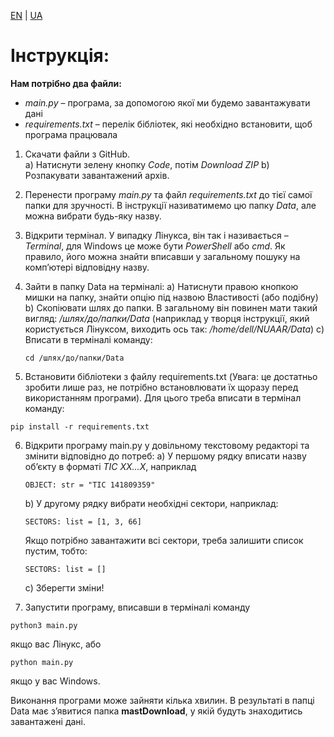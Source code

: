 [EN](https://github.com/NUAAR/tess_lcd/blob/main/README.en.md) | [UA](https://github.com/NUAAR/tess_lcd/blob/main/README.md)

# Інструкція:

**Нам потрібно два файли:**
* *main.py* – програма, за допомогою якої ми будемо завантажувати дані
* *requirements.txt* – перелік бібліотек, які необхідно встановити, щоб програма працювала


1. Скачати файли з GitHub.  
    a) Натиснути зелену кнопку *Code*, потім *Download ZIP*
    b) Розпакувати завантажений архів.

2. Перенести програму *main.py* та файл *requirements.txt* до тієї самої папки для зручності. В інструкції називатимемо цю папку *Data*, але можна вибрати будь-яку назву.

3. Відкрити термінал. У випадку Лінукса, він так і називається – *Terminal*, для Windows це може бути *PowerShell* або *cmd*. Як правило, його можна знайти вписавши у загальному пошуку на комп’ютері відповідну назву.

4. Зайти в папку Data на терміналі:
    a) Натиснути правою кнопкою мишки на папку, знайти опцію під назвою Властивості (або подібну)
    b) Скопіювати шлях до папки. В загальному він повинен мати такий вигляд: */шлях/до/папки/Data* (наприклад у творця інструкції, який користується Лінуксом, виходить ось так: */home/dell/NUAAR/Data*)
    c) Вписати в терміналі команду:
    ```
    cd /шлях/до/папки/Data
    ```

5. Встановити бібліотеки з файлу requirements.txt (Увага: це достатньо зробити лише раз, не потрібно встановлювати їх щоразу перед використанням програми). Для цього треба вписати в термінал команду:
```
pip install -r requirements.txt
```

6. Відкрити програму main.py у довільному текстовому редакторі та змінити відповідно до потреб:
    a) У першому рядку вписати назву об’єкту в форматі *TIC XX...X*, наприклад
    ```
    OBJECT: str = "TIC 141809359"
    ```
    b) У другому рядку вибрати необхідні сектори, наприклад:
    ```
    SECTORS: list = [1, 3, 66]
    ```
    Якщо потрібно завантажити всі сектори, треба залишити список пустим, тобто:
    ```
    SECTORS: list = []
    ```
    c) Зберегти зміни!

7. Запустити програму, вписавши в терміналі команду
```
python3 main.py
```
якщо  вас Лінукс, або
```
python main.py
```
якщо у вас Windows.

Виконання програми може зайняти кілька хвилин. В результаті в папці Data має з’явитися папка **mastDownload**, у якій будуть знаходитись завантажені дані.
